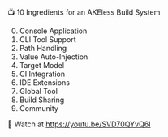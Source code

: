 📺 10 Ingredients for an AKEless Build System

0. Console Application
1. CLI Tool Support
2. Path Handling
3. Value Auto-Injection
4. Target Model
5. CI Integration
6. IDE Extensions
7. Global Tool
8. Build Sharing
9. Community

👀 Watch at https://youtu.be/SVD70QYvQ6I

